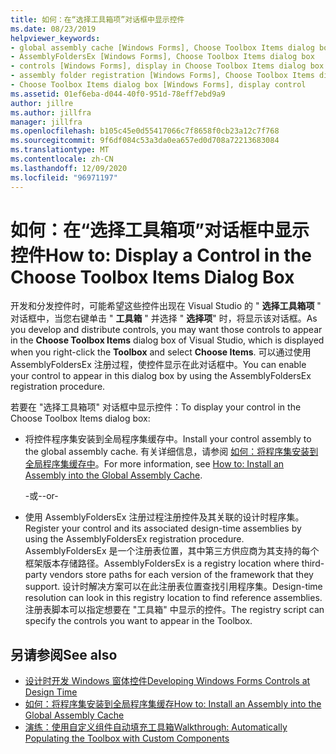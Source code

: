 ```yaml
---
title: 如何：在“选择工具箱项”对话框中显示控件
ms.date: 08/23/2019
helpviewer_keywords:
- global assembly cache [Windows Forms], Choose Toolbox Items dialog box
- AssemblyFoldersEx [Windows Forms], Choose Toolbox Items dialog box
- controls [Windows Forms], display in Choose Toolbox Items dialog box
- assembly folder registration [Windows Forms], Choose Toolbox Items dialog box
- Choose Toolbox Items dialog box [Windows Forms], display control
ms.assetid: 01ef6eba-d044-40f0-951d-78eff7ebd9a9
author: jillre
ms.author: jillfra
manager: jillfra
ms.openlocfilehash: b105c45e0d55417066c7f8658f0cb23a12c7f768
ms.sourcegitcommit: 9f6df084c53a3da0ea657ed0d708a72213683084
ms.translationtype: MT
ms.contentlocale: zh-CN
ms.lasthandoff: 12/09/2020
ms.locfileid: "96971197"
---
```

# <a name="how-to-display-a-control-in-the-choose-toolbox-items-dialog-box"></a><span data-ttu-id="ba060-102">如何：在“选择工具箱项”对话框中显示控件</span><span class="sxs-lookup"><span data-stu-id="ba060-102">How to: Display a Control in the Choose Toolbox Items Dialog Box</span></span>

<span data-ttu-id="ba060-103">开发和分发控件时，可能希望这些控件出现在 Visual Studio 的 " **选择工具箱项** " 对话框中，当您右键单击 " **工具箱** " 并选择 " **选择项**" 时，将显示该对话框。</span><span class="sxs-lookup"><span data-stu-id="ba060-103">As you develop and distribute controls, you may want those controls to appear in the **Choose Toolbox Items** dialog box of Visual Studio, which is displayed when you right-click the **Toolbox** and select **Choose Items**.</span></span> <span data-ttu-id="ba060-104">可以通过使用 AssemblyFoldersEx 注册过程，使控件显示在此对话框中。</span><span class="sxs-lookup"><span data-stu-id="ba060-104">You can enable your control to appear in this dialog box by using the AssemblyFoldersEx registration procedure.</span></span>

<span data-ttu-id="ba060-105">若要在 "选择工具箱项" 对话框中显示控件：</span><span class="sxs-lookup"><span data-stu-id="ba060-105">To display your control in the Choose Toolbox Items dialog box:</span></span>

- <span data-ttu-id="ba060-106">将控件程序集安装到全局程序集缓存中。</span><span class="sxs-lookup"><span data-stu-id="ba060-106">Install your control assembly to the global assembly cache.</span></span> <span data-ttu-id="ba060-107">有关详细信息，请参阅 [如何：将程序集安装到全局程序集缓存中](/dotnet/framework/app-domains/install-assembly-into-gac)。</span><span class="sxs-lookup"><span data-stu-id="ba060-107">For more information, see [How to: Install an Assembly into the Global Assembly Cache](/dotnet/framework/app-domains/install-assembly-into-gac).</span></span>

  <span data-ttu-id="ba060-108">-或-</span><span class="sxs-lookup"><span data-stu-id="ba060-108">-or-</span></span>

- <span data-ttu-id="ba060-109">使用 AssemblyFoldersEx 注册过程注册控件及其关联的设计时程序集。</span><span class="sxs-lookup"><span data-stu-id="ba060-109">Register your control and its associated design-time assemblies by using the AssemblyFoldersEx registration procedure.</span></span> <span data-ttu-id="ba060-110">AssemblyFoldersEx 是一个注册表位置，其中第三方供应商为其支持的每个框架版本存储路径。</span><span class="sxs-lookup"><span data-stu-id="ba060-110">AssemblyFoldersEx is a registry location where third-party vendors store paths for each version of the framework that they support.</span></span> <span data-ttu-id="ba060-111">设计时解决方案可以在此注册表位置查找引用程序集。</span><span class="sxs-lookup"><span data-stu-id="ba060-111">Design-time resolution can look in this registry location to find reference assemblies.</span></span> <span data-ttu-id="ba060-112">注册表脚本可以指定想要在 "工具箱" 中显示的控件。</span><span class="sxs-lookup"><span data-stu-id="ba060-112">The registry script can specify the controls you want to appear in the Toolbox.</span></span>

## <a name="see-also"></a><span data-ttu-id="ba060-113">另请参阅</span><span class="sxs-lookup"><span data-stu-id="ba060-113">See also</span></span>

- [<span data-ttu-id="ba060-114">设计时开发 Windows 窗体控件</span><span class="sxs-lookup"><span data-stu-id="ba060-114">Developing Windows Forms Controls at Design Time</span></span>](developing-windows-forms-controls-at-design-time.md)
- [<span data-ttu-id="ba060-115">如何：将程序集安装到全局程序集缓存</span><span class="sxs-lookup"><span data-stu-id="ba060-115">How to: Install an Assembly into the Global Assembly Cache</span></span>](/dotnet/framework/app-domains/install-assembly-into-gac)
- [<span data-ttu-id="ba060-116">演练：使用自定义组件自动填充工具箱</span><span class="sxs-lookup"><span data-stu-id="ba060-116">Walkthrough: Automatically Populating the Toolbox with Custom Components</span></span>](walkthrough-automatically-populating-the-toolbox-with-custom-components.md)
